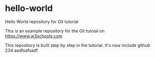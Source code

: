 # hello-world
Hello World repository for Git tutorial


This is an example repository for the Git tutoial on https://www.w3schools.com

This repository is built step by step in the tutorial.
It's now include github
234
asdfsafsadf
